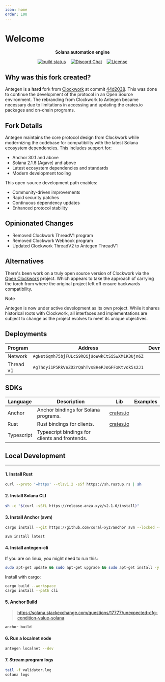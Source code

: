 ```yaml
---
icon: home
order: 100
---
```


# Welcome

<div align="center">
  <p>
    <strong>Solana automation engine</strong>
  </p>

  <p>
    <a href="https://github.com/wuwei-labs/antegen/actions/workflows/build-status.yaml"><img alt="build status" src="https://github.com/wuwei-labs/antegen/actions/workflows/build-status.yaml/badge.svg"/></a>&nbsp;&nbsp;&nbsp;
    <a href="https://discord.com/channels/1328480150676836462"><img alt="Discord Chat" src="https://img.shields.io/discord/1328480150676836462?color=blueviolet" /></a>&nbsp;&nbsp;&nbsp;
    <a href="https://www.gnu.org/licenses/agpl-3.0.en.html"><img alt="License" src="https://img.shields.io/github/license/wuwei-labs/antegen?color=turquoise" /></a>
  </p>
</div>

## Why was this fork created?

Antegen is a **hard** fork from [Clockwork](https://github.com/clockwork-xyz/clockwork) at commit [44d2038](https://github.com/clockwork-xyz/clockwork/commit/44d2038931da60ba3e192a833096fabee0422d44). This was done to continue the development of the protocol in an Open Source environment. The rebranding from Clockwork to Antegen became necessary due to limitations in accessing and updating the crates.io packages and on-chain programs.

## Fork Details

Antegen maintains the core protocol design from Clockwork while modernizing the codebase for compatibility with the latest Solana ecosystem dependencies. This includes support for:

- Anchor 30.1 and above
- Solana 2.1.6 (Agave) and above
- Latest ecosystem dependencies and standards
- Modern development tooling

This open-source development path enables:

- Community-driven improvements
- Rapid security patches
- Continuous dependency updates
- Enhanced protocol stability

## Opinionated Changes

- Removed Clockwork ThreadV1 program
- Removed Clockwork Webhook program
- Updated Clockwork ThreadV2 to Antegen ThreadV1

## Alternatives

There's been work on a truly open source version of Clockwork via the [Open Clockwork](https://github.com/open-clockwork/clockwork) project. Which appears to take the approach of carrying the torch from where the original project left off ensure backwards compatibility.

> [!NOTE]
> Antegen is now under active development as its own project. While it shares historical roots with Clockwork, all interfaces and implementations are subject to change as the project evolves to meet its unique objectives.

## Deployments

| Program | Address| Devnet | Mainnet |
| ------- | ------ | ------ | ------- |
| Network | `AgNet6qmh75bjFULcS9RQijUoWwkCtSiSwXM1K3Ujn6Z` |  |  |
| Thread v1 | `AgThdyi1P5RkVeZD2rQahTvs8HePJoGFFxKtvok5s2J1` |  |  |

## SDKs

| Language | Description  | Lib  | Examples |
| ----------- | -------- | ---- | -------- |
| Anchor |  Anchor bindings for Solana programs.  | [crates.io](https://crates.io/crates/antegen-sdk) |  |
| Rust | Rust bindings for clients.  | [crates.io](https://crates.io/crates/antegen-client) |  |
| Typescript | Typescript bindings for clients and frontends.  |  |  |


## Local Development

---

#### 1. Install Rust

```sh
curl --proto '=https' --tlsv1.2 -sSf https://sh.rustup.rs | sh
```

#### 2. Install Solana CLI

```sh
sh -c "$(curl -sSfL https://release.anza.xyz/v2.1.6/install)"
```

#### 3. Install Anchor (avm)

```sh
cargo install --git https://github.com/coral-xyz/anchor avm --locked --force
```

```sh
avm install latest
```

#### 4. Install antegen-cli

If you are on linux, you might need to run this:

```sh
sudo apt-get update && sudo apt-get upgrade && sudo apt-get install -y pkg-config build-essential libudev-dev libssl-dev
```

Install with cargo:

```sh
cargo build --workspace
cargo install --path cli
```

#### 5. Anchor Build

> <https://solana.stackexchange.com/questions/17777/unexpected-cfg-condition-value-solana>

```sh
anchor build
```

#### 6. Run a localnet node

```sh
antegen localnet --dev
```

#### 7. Stream program logs

```sh
tail -f validator.log
solana logs
```
